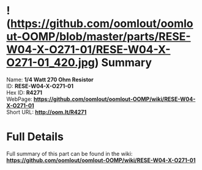 
!(https://github.com/oomlout/oomlout-OOMP/blob/master/parts/RESE-W04-X-O271-01/RESE-W04-X-O271-01_420.jpg)
Summary
=================
  
Name: __1/4 Watt 270 Ohm Resistor__    
ID: __RESE-W04-X-O271-01__   
Hex ID: __R4271__   
WebPage: __https://github.com/oomlout/oomlout-OOMP/wiki/RESE-W04-X-O271-01__   
Short URL: __http://oom.lt/R4271__   

Full Details
==========================
Full summary of this part can be found in the wiki:   
__https://github.com/oomlout/oomlout-OOMP/wiki/RESE-W04-X-O271-01__    

